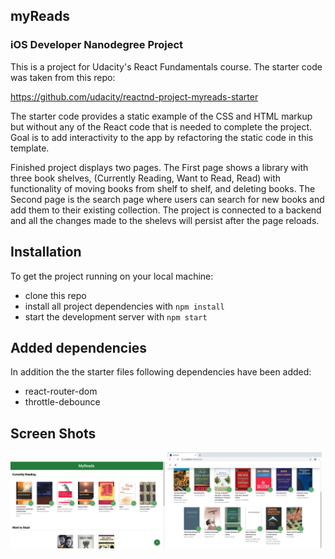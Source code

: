
## myReads

### iOS Developer Nanodegree Project

This is a project for Udacity's React Fundamentals course. The starter code was taken from this repo:

https://github.com/udacity/reactnd-project-myreads-starter

The starter code provides a static example of the CSS and HTML markup but without any of the React code that is needed to complete the project. Goal is to add interactivity to the app by refactoring the static code in this template.

Finished project displays two pages. The First page shows a library with three book shelves, (Currently Reading, Want to Read, Read) with functionality of moving books from shelf to shelf, and deleting books. The Second page is the search page where users can search for new books and add them to their existing collection. The project is connected to a backend and all the changes made to the shelevs will persist after the page reloads.


## Installation

To get the project running on your local machine:

* clone this repo
* install all project dependencies with `npm install`
* start the development server with `npm start`

## Added dependencies

In addition the the starter files following dependencies have been added:

* react-router-dom
* throttle-debounce

 ## Screen Shots
 <img src="/ScreenShots/ScreenShot1.png" height="49%" width="49%"> <img src="/ScreenShots/ScreenShot2.png" height="49%" width="49%">
